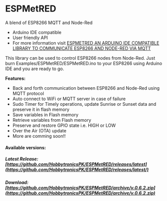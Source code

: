 # ESPMetRED
A blend of ESP8266 MQTT and Node-Red
- Arduino IDE compatible
- User friendly API
- For more information visit <a href="https://hobbytronics.com.pk/esp-met-red/">ESPMETRED AN ARDUINO IDE COMPATIBLE LIBRARY TO COMMUNICATE ESP8266 AND NODE-RED VIA MQTT</a>

This library can be used to control ESP8266 nodes from Node-Red. Just burn Examples/ESPMetRED/ESPMetRED.ino to your ESP8266 using Arduino IDE and you are ready to go.

<strong>Features:</strong>
- Back and forth communication between ESP8266 and Node-Red using MQTT protocol
- Auto connect to WiFi or MQTT server in case of failure
- Sudo Timer for Timely operations, update Sunrise or Sunset data and preserve it in flash memory
- Save variables in Flash memory
- Retrieve variables from Flash memory
- Preserve and restore GPIO state i.e. HIGH or LOW
- Over the Air (OTA) update
- More are comming soon!!

#### Available versions:
##### Latest Release: [https://github.com/HobbytronicsPK/ESPMetRED/releases/latest](https://github.com/HobbytronicsPK/ESPMetRED/releases/latest/)
##### Download: [https://github.com/HobbytronicsPK/ESPMetRED/archive/v.0.6.2.zip](https://github.com/HobbytronicsPK/ESPMetRED/archive/v.0.6.2.zip)
